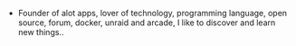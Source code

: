 - Founder of alot apps, lover of technology, programming language, open source, forum, docker, unraid and arcade, I like to discover and learn new things..
  <br>




































































































































































































































































































































































































































































































































































































































































































































































































































































































